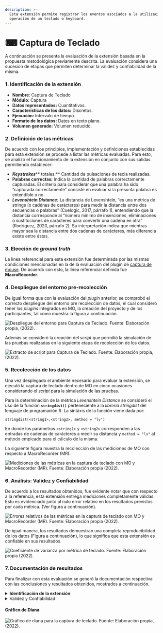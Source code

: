 ```yaml
---
description: >-
  Esta extensión permite registrar los eventos asociados a la utilización u
  operación de un teclado o keyboard.
---
```


# ⌨ Captura de Teclado

A continuación se presenta la evaluación de la extensión basada en la propuesta metodológica previamente descrita. La evaluación considera una sucesión de etapas que permiten determinar la validez y confiabilidad de la misma.

### 1. Identificación de la extensión

* **Nombre**: Captura de Teclado
* **Módulo:** Captura
* **Datos representados:** Cuantitativos.
* **Características de los datos:** Discretos.
* **Ejecución:** Intervalo de tiempo.
* **Formato de los datos:** Datos en texto plano.
* **Volumen generado:** Volumen reducido.

### 2. Definición de las métricas

De acuerdo con los principios, implementación y definiciones establecidas para esta extensión se procede a listar las métricas evaluadas. Para esto, se analizó el funcionamiento de la extensión en conjunto con sus salidas permitiendo establecer:

* _**Keystrokes**_** totales:** Cantidad de pulsaciones de tecla realizadas.
* **Palabras correctas:** Indica la cantidad de palabras correctamente capturadas. El criterio para considerar que una palabra ha sido “capturada correctamente” consiste en evaluar si la presunta palabra es entendible o no.
* _**Levenshtein Distance:**_ La distancia de Levenshtein, “es una métrica de strings (o cadénas de carácteres) para medir la distancia entre dos secuencias o palabras” (Cuelogic, 2017, párrafo 1), entendiendo que la distancia corresponde al “número mínimo de inserciones, eliminaciones o sustituciones de carácteres para convertir una cadena en otra” (Rodríguez, 2020, párrafo 2). Su interpretación indica que mientras mayor sea la distancia entre dos cadenas de carácteres, más diferencia existe entre éstas.

### 3. Elección de _ground truth_

La línea referencial para esta extensión fue determinada por las mismas condiciones mencionadas en la de la evaluación del plugin de [captura de mouse](captura-de-mouse.md#3.-eleccion-de-ground-truth). De acuerdo con esto, la línea referencial definida fue **MacroRecorder**.

### 4. Despliegue del entorno pre-recolección

De igual forma que con la evaluación del _plugin_ anterior, se comprobó el correcto despliegue del entorno pre recolección de datos, el cual consideró tener los _plugins_ integrados en MO, la creación del proyecto y de los participantes, tal como muestra la figura a continuación.

![Despliegue del entorno para Captura de Teclado.&#x20;
Fuente: Elaboración propia, (2022).](../.gitbook/assets/conf\_teclado.png)

Además se consideró la creación del _script_ que permitió la simulación de las pruebas realizadas en la siguiente etapa de recolección de los datos.

![Extracto de script para Captura de Teclado.&#x20;
Fuente: Elaboración propia, (2022).](../.gitbook/assets/script\_tecl.png)

### 5. Recolección de los datos

Una vez desplegado el ambiente necesario para evaluar la extensión, se ejecutó la captura de teclado dentro de MO en cinco ocasiones considerando el _script_ para la simulación de las pruebas.

Para la determinación de la métrica _Levenshtein Distance_ se consideró el uso de la función **`stringdist()`** perteneciente a la _librería stringdist_ del lenguaje de programación R. La sintáxis de la función viene dada por:

```
stringdist(<string1>,<string2>, method = "lv")
```

En donde los parámetros `<string1>` y `<string2>` corresponden a las entradas de cadenas de carácteres a medir su distancia y `method = "lv"` al método empleado para el cálculo de la misma.



La siguiente figura muestra la recolección de las mediciones de MO con respecto a MacroRecorder (MR).

![Mediciones de las métricas en la captura de teclado con MO y MacroRecorder (MR).
Fuente: Elaboración propia (2022).](../.gitbook/assets/mediciones\_metricas\_teclado.png)

### 6. Análisis: Validez y Confiabilidad

De acuerdo a los resultados obtenidos, fue evidente notar que con respecto a la referencia, esta extensión entrega mediciones completamente válidas. Esto es evidenciado junto al nulo error relativo en los resultados previstos por cada métrica. (Ver figura a continuación).

![Errores relativos de las métricas en la captura de teclado con MO y MacroRecorder (MR).
Fuente: Elaboración propia (2022).](../.gitbook/assets/err\_teclado.png)

De igual manera, los resultados demuestran una completa reproducibilidad de los datos (Figura a continuación), lo que significa que esta extensión es confiable en sus resultados.

![Coeficiente de varianza por métrica de teclado.
Fuente: Elaboración propia (2022).](../.gitbook/assets/cv\_teclado.png)

### 7. Documentación de resultados

Para finalizar con esta evaluación se generó la documentación respectiva con las conclusiones y resultados obtenidos, mostrados a continuación.

<details>

<summary><strong>Identificación de la extensión</strong></summary>

* **Nombre:** Extensión de Captura de Teclado de Multimodal Observer (MO).
* **Descripción:** La extensión de captura de teclado, permite el registro de eventos asociados a la utilización de este periférico (principalmente keystrokes o pulsaciones de tecla).

</details>

<details>

<summary>Validez y Confiabilidad</summary>

La evaluación de validez y confiabilidad se realizó en base a pruebas simuladas utilizando como línea de referencia la herramienta de software **MacroRecorder.** Luego de la propia identificación del _plugin,_ se hizo el correcto despliegue del mismo, lo cual permitió realizar cinco pruebas simuladas a través de un _script_ que contenía un total de 156 acciones (entre esperas y pulsaciones de teclado). Los resultados obtenidos demostraron que esta extensión ofrece una completa validez con respecto a la referencia _MacroRecorder_, **sin presencia de errores**. Por parte de la reproducibilidad de los datos el panorama es similar, **sin presentar variaciones** entre las diferentes pruebas medidas.

</details>

#### Gráfico de Diana

![Gráfico de diana para la captura de teclado.&#x20;
Fuente: Elaboración propia, (2022).](../.gitbook/assets/diana\_captura\_teclado.png)
